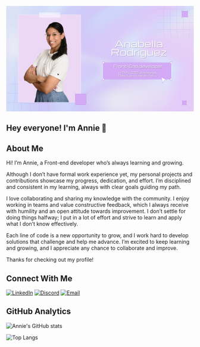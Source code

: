 ![Banner](https://github.com/anabella-01/anabella-01/blob/main/Banner%20de%20anie%20JPG.jpg?raw=true)

## Hey everyone! I'm Annie 👋

## About Me

Hi! I’m Annie, a Front-end developer who’s always learning and growing.

Although I don’t have formal work experience yet, my personal projects and contributions showcase my progress, dedication, and effort. I’m disciplined and consistent in my learning, always with clear goals guiding my path.

I love collaborating and sharing my knowledge with the community. I enjoy working in teams and value constructive feedback, which I always receive with humility and an open attitude towards improvement. I don’t settle for doing things halfway; I put in a lot of effort and strive to learn and apply what I don’t know effectively.

Each line of code is a new opportunity to grow, and I work hard to develop solutions that challenge and help me advance. I’m excited to keep learning and growing, and I appreciate any chance to collaborate and improve.

Thanks for checking out my profile!

## Connect With Me

[![LinkedIn](https://img.shields.io/badge/LinkedIn-0077B5?style=for-the-badge&logo=linkedin&logoColor=white)](https://www.linkedin.com/in/anabella-rodriguez/)
[![Discord](https://img.shields.io/badge/Discord-7289DA?style=for-the-badge&logo=discord&logoColor=white)](https://discord.com/) 
[![Email](https://img.shields.io/badge/Email-D14836?style=for-the-badge&logo=gmail&logoColor=white)](mailto:rodriguezanabella094@gmail.com)


## GitHub Analytics
![Annie's GitHub stats](https://github-readme-stats.vercel.app/api?username=anabella-01&show_icons=true&theme=radical)

![Top Langs](https://github-readme-stats.vercel.app/api/top-langs/?username=anabella-01&layout=compact&theme=radical)


